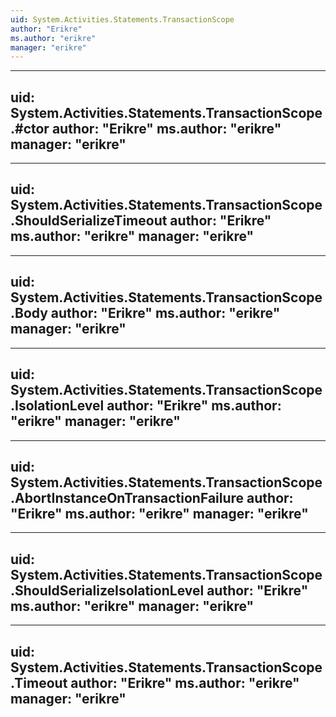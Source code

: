 ```yaml
---
uid: System.Activities.Statements.TransactionScope
author: "Erikre"
ms.author: "erikre"
manager: "erikre"
---
```


---
uid: System.Activities.Statements.TransactionScope.#ctor
author: "Erikre"
ms.author: "erikre"
manager: "erikre"
---

---
uid: System.Activities.Statements.TransactionScope.ShouldSerializeTimeout
author: "Erikre"
ms.author: "erikre"
manager: "erikre"
---

---
uid: System.Activities.Statements.TransactionScope.Body
author: "Erikre"
ms.author: "erikre"
manager: "erikre"
---

---
uid: System.Activities.Statements.TransactionScope.IsolationLevel
author: "Erikre"
ms.author: "erikre"
manager: "erikre"
---

---
uid: System.Activities.Statements.TransactionScope.AbortInstanceOnTransactionFailure
author: "Erikre"
ms.author: "erikre"
manager: "erikre"
---

---
uid: System.Activities.Statements.TransactionScope.ShouldSerializeIsolationLevel
author: "Erikre"
ms.author: "erikre"
manager: "erikre"
---

---
uid: System.Activities.Statements.TransactionScope.Timeout
author: "Erikre"
ms.author: "erikre"
manager: "erikre"
---

